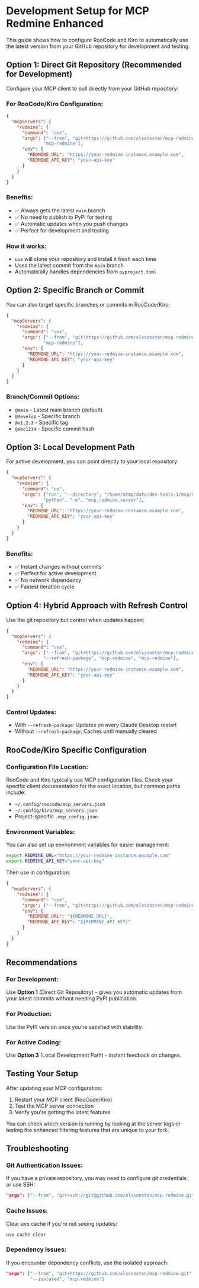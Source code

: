 # Development Setup for MCP Redmine Enhanced

This guide shows how to configure RooCode and Kiro to automatically use the latest version from your GitHub repository for development and testing.

## Option 1: Direct Git Repository (Recommended for Development)

Configure your MCP client to pull directly from your GitHub repository:

### For RooCode/Kiro Configuration:
```json
{
  "mcpServers": {
    "redmine": {
      "command": "uvx",
      "args": ["--from", "git+https://github.com/olssonsten/mcp-redmine.git",
              "mcp-redmine"],
      "env": {
        "REDMINE_URL": "https://your-redmine-instance.example.com",
        "REDMINE_API_KEY": "your-api-key"
      }
    }
  }
}
```

### Benefits:
- ✅ Always gets the latest `main` branch
- ✅ No need to publish to PyPI for testing
- ✅ Automatic updates when you push changes
- ✅ Perfect for development and testing

### How it works:
- `uvx` will clone your repository and install it fresh each time
- Uses the latest commit from the `main` branch
- Automatically handles dependencies from `pyproject.toml`

## Option 2: Specific Branch or Commit

You can also target specific branches or commits in RooCode/Kiro:

```json
{
  "mcpServers": {
    "redmine": {
      "command": "uvx",
      "args": ["--from", "git+https://github.com/olssonsten/mcp-redmine.git@develop",
              "mcp-redmine"],
      "env": {
        "REDMINE_URL": "https://your-redmine-instance.example.com",
        "REDMINE_API_KEY": "your-api-key"
      }
    }
  }
}
```

### Branch/Commit Options:
- `@main` - Latest main branch (default)
- `@develop` - Specific branch
- `@v1.2.3` - Specific tag
- `@abc1234` - Specific commit hash

## Option 3: Local Development Path

For active development, you can point directly to your local repository:

```json
{
  "mcpServers": {
    "redmine": {
      "command": "uv",
      "args": ["run", "--directory", "/home/atmp/data/dev-tools-1/mcp/mcp-redmine-fork",
              "python", "-m", "mcp_redmine.server"],
      "env": {
        "REDMINE_URL": "https://your-redmine-instance.example.com",
        "REDMINE_API_KEY": "your-api-key"
      }
    }
  }
}
```

### Benefits:
- ✅ Instant changes without commits
- ✅ Perfect for active development
- ✅ No network dependency
- ✅ Fastest iteration cycle

## Option 4: Hybrid Approach with Refresh Control

Use the git repository but control when updates happen:

```json
{
  "mcpServers": {
    "redmine": {
      "command": "uvx",
      "args": ["--from", "git+https://github.com/olssonsten/mcp-redmine.git",
              "--refresh-package", "mcp-redmine", "mcp-redmine"],
      "env": {
        "REDMINE_URL": "https://your-redmine-instance.example.com",
        "REDMINE_API_KEY": "your-api-key"
      }
    }
  }
}
```

### Control Updates:
- With `--refresh-package`: Updates on every Claude Desktop restart
- Without `--refresh-package`: Caches until manually cleared

## RooCode/Kiro Specific Configuration

### Configuration File Location:
RooCode and Kiro typically use MCP configuration files. Check your specific client documentation for the exact location, but common paths include:
- `~/.config/roocode/mcp_servers.json`
- `~/.config/kiro/mcp_servers.json`
- Project-specific `.mcp_config.json`

### Environment Variables:
You can also set up environment variables for easier management:

```bash
export REDMINE_URL="https://your-redmine-instance.example.com"
export REDMINE_API_KEY="your-api-key"
```

Then use in configuration:
```json
{
  "mcpServers": {
    "redmine": {
      "command": "uvx",
      "args": ["--from", "git+https://github.com/olssonsten/mcp-redmine.git", "mcp-redmine"],
      "env": {
        "REDMINE_URL": "${REDMINE_URL}",
        "REDMINE_API_KEY": "${REDMINE_API_KEY}"
      }
    }
  }
}
```

## Recommendations

### For Development:
Use **Option 1** (Direct Git Repository) - gives you automatic updates from your latest commits without needing PyPI publication.

### For Production:
Use the PyPI version once you're satisfied with stability.

### For Active Coding:
Use **Option 3** (Local Development Path) - instant feedback on changes.

## Testing Your Setup

After updating your MCP configuration:

1. Restart your MCP client (RooCode/Kiro)
2. Test the MCP server connection
3. Verify you're getting the latest features

You can check which version is running by looking at the server logs or testing the enhanced filtering features that are unique to your fork.

## Troubleshooting

### Git Authentication Issues:
If you have a private repository, you may need to configure git credentials or use SSH:

```json
"args": ["--from", "git+ssh://git@github.com/olssonsten/mcp-redmine.git", "mcp-redmine"]
```

### Cache Issues:
Clear uvx cache if you're not seeing updates:
```bash
uvx cache clear
```

### Dependency Issues:
If you encounter dependency conflicts, use the isolated approach:
```json
"args": ["--from", "git+https://github.com/olssonsten/mcp-redmine.git", 
         "--isolated", "mcp-redmine"]